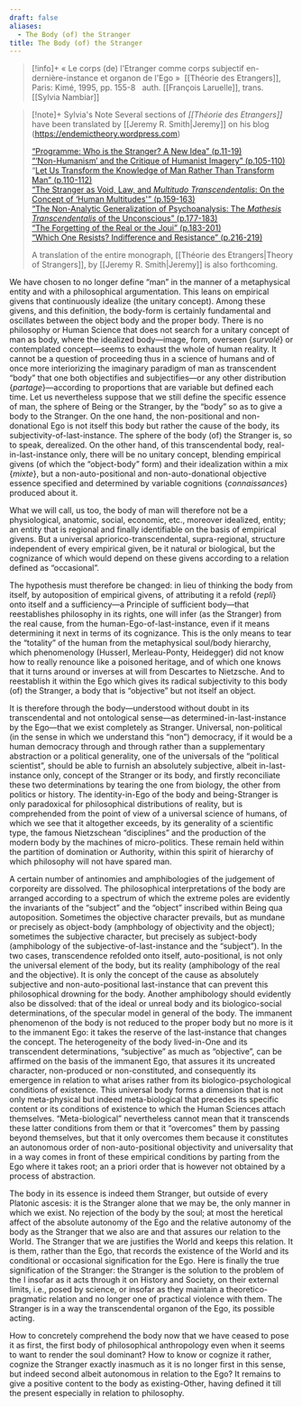 ```yaml
---
draft: false
aliases:
  - The Body (of) the Stranger
title: The Body (of) the Stranger
---
```

>[!info]+
>« Le corps (de) l'Etranger comme corps subjectif en-dernière-ins­tance et organon de l'Ego »
> [[Théorie des Etrangers]], Paris: Kimé, 1995, pp. 155-8
> 
>auth. [[François Laruelle]], trans. [[Sylvia Nambiar]]

>[!note]+ Sylvia's Note
>Several sections of _[[Théorie des Etrangers]]_ have been translated by [[Jeremy R. Smith|Jeremy]] on his blog (https://endemictheory.wordpress.com)
>	
>[“Programme: Who is the Stranger? A New Idea” (p.11-19)](https://endemictheory.wordpress.com/2021/05/16/translation-of-francois-laruelle-who-is-the-stranger-a-new-idea-from-theorie-des-etrangers-1995/)  
>[“‘Non-Humanism’ and the Critique of Humanist Imagery” (p.105-110)](https://endemictheory.wordpress.com/2021/01/10/translation-of-francois-laruelle-non-humanism-and-the-critique-of-humanist-imagery/)  
>“[Let Us Transform the Knowledge of Man Rather Than Transform Man” (p.110-112)](https://endemictheory.wordpress.com/2021/08/30/translation-of-francois-laruelle-let-us-transform-the-knowledge-of-man-rather-than-transform-man-from-theorie-des-etrangers-1995/)  
>[“The Stranger as Void, Law, and _Multitudo Transcendentalis_: On the Concept of ‘Human Multitudes'” (p.159-163)](https://endemictheory.wordpress.com/2021/04/09/translation-of-francois-laruelle-the-stranger-as-void-law-and-multitudo-transcendentalis-from-theorie-des-etrangers-1995/)  
>[“The Non-Analytic Generalization of Psychoanalysis: The _Mathesis Transcendentalis_ of the Unconscious” (p.177-183)](https://endemictheory.wordpress.com/2023/07/04/translation-of-francois-laruelle-the-non-analytic-generalization-of-psychoanalysis-the-mathesis-transcendentalis-of-the-unconscious-from-theorie-des-etrangers-1995/)  
>[“The Forgetting of the Real or the Joui” (p.183-201)](https://endemictheory.wordpress.com/2021/07/03/translation-of-francois-laruelle-the-forgetting-of-the-real-or-the-joui-from-theorie-des-etrangers-1995/)  
>[“Which One Resists? Indifference and Resistance” (p.216-219)](https://endemictheory.wordpress.com/2022/10/18/translation-of-francois-laruelle-which-one-resists-indifference-and-resistance-from-theorie-des-etrangers-1995/)
>
>A translation of the entire monograph, [[Théorie des Etrangers|Theory of Strangers]], by [[Jeremy R. Smith|Jeremy]] is also forthcoming.

We have chosen to no longer define “man” in the manner of a metaphysical entity and with a philosophical argumentation. This leans on empirical givens that continuously idealize (the unitary concept). Among these givens, and this definition, the body-form is certainly fundamental and oscillates between the object body and the proper body. There is no philosophy or Human Science that does not search for a unitary concept of man as body, where the idealized body—image, form, overseen {_survolé_} or contemplated concept—seems to exhaust the whole of human reality. It cannot be a question of proceeding thus in a science of humans and of once more interiorizing the imaginary paradigm of man as transcendent “body” that one both objectifies and subjectifies—or any other distribution {_partage_}—according to proportions that are variable but defined each time. Let us nevertheless suppose that we still define the specific essence of man, the sphere of Being or the Stranger, by the “body” so as to give a body to the Stranger. On the one hand, the non-positional and non-donational Ego is not itself this body but rather the cause of the body, its subjectivity-of-last-instance. The sphere of the body (of) the Stranger is, so to speak, derealized. On the other hand, of this transcendental body, real-in-last-instance only, there will be no unitary concept, blending empirical givens (of which the “object-body” form) and their idealization within a mix {_mixte_}, but a non-auto-positional and non-auto-donational objective essence specified and determined by variable cognitions {_connaissances_} produced about it.

What we will call, us too, the body of man will therefore not be a physiological, anatomic, social, economic, etc., moreover idealized, entity; an entity that is regional and finally identifiable on the basis of empirical givens. But a universal apriorico-transcendental, supra-regional, structure independent of every empirical given, be it natural or biological, but the cognizance of which would depend on these givens according to a relation defined as “occasional”.

The hypothesis must therefore be changed: in lieu of thinking the body from itself, by autoposition of empirical givens, of attributing it a refold {_repli_} onto itself and a sufficiency—a Principle of sufficient body—that reestablishes philosophy in its rights, one will infer (as the Stranger) from the real cause, from the human-Ego-of-last-instance, even if it means determining it next in terms of its cognizance. This is the only means to tear the “totality” of the human from the metaphysical soul/body hierarchy, which phenomenology (Husserl, Merleau-Ponty, Heidegger) did not know how to really renounce like a poisoned heritage, and of which one knows that it turns around or inverses at will from Descartes to Nietzsche. And to reestablish it within the Ego which gives its radical subjectivity to this body (of) the Stranger, a body that is “objective” but not itself an object.

It is therefore through the body—understood without doubt in its transcendental and not ontological sense—as determined-in-last-instance by the Ego—that we exist completely as Stranger. Universal, non-political (in the sense in which we understand this “non”) democracy, if it would be a human democracy through and through rather than a supplementary abstraction or a political generality, one of the universals of the “political scientist”, should be able to furnish an absolutely subjective, albeit in-last-instance only, concept of the Stranger or its body, and firstly reconciliate these two determinations by tearing the one from biology, the other from politics or history. The identity-in-Ego of the body and being-Stranger is only paradoxical for philosophical distributions of reality, but is comprehended from the point of view of a universal science of humans, of which we see that it altogether exceeds, by its generality of a scientific type, the famous Nietzschean “disciplines” and the production of the modern body by the machines of micro-politics. These remain held within the partition of domination or Authority, within this spirit of hierarchy of which philosophy will not have spared man.

A certain number of antinomies and amphibologies of the judgement of corporeity are dissolved. The philosophical interpretations of the body are arranged according to a spectrum of which the extreme poles are evidently the invariants of the “subject” and the “object” inscribed within Being qua autoposition. Sometimes the objective character prevails, but as mundane or precisely as object-body (amphbology of objectivity and the object); sometimes the subjective character, but precisely as subject-body (amphibology of the subjective-of-last-instance and the “subject”). In the two cases, transcendence refolded onto itself, auto-positional, is not only the universal element of the body, but its reality (amphibology of the real and the objective). It is only the concept of the cause as absolutely subjective and non-auto-positional last-instance that can prevent this philosophical drowning for the body. Another amphibology should evidently also be dissolved: that of the ideal or unreal body and its biologico-social determinations, of the specular model in general of the body. The immanent phenomenon of the body is not reduced to the proper body but no more is it to the immanent Ego: it takes the reserve of the last-instance that changes the concept. The heterogeneity of the body lived-in-One and its transcendent determinations, “subjective” as much as “objective”, can be affirmed on the basis of the immanent Ego, that assures it its uncreated character, non-produced or non-constituted, and consequently its emergence in relation to what arises rather from its biologico-psychological conditions of existence. This universal body forms a dimension that is not only meta-physical but indeed meta-biological that precedes its specific content or its conditions of existence to which the Human Sciences attach themselves. “Meta-biological” nevertheless cannot mean that it transcends these latter conditions from them or that it “overcomes” them by passing beyond themselves, but that it only overcomes them because it constitutes an autonomous order of non-auto-positional objectivity and universality that in a way comes in front of these empirical conditions by parting from the Ego where it takes root; an a priori order that is however not obtained by a process of abstraction.

The body in its essence is indeed them Stranger, but outside of every Platonic ascesis: it is the Stranger alone that we may be, the only manner in which we exist. No rejection of the body by the soul; at most the heretical affect of the absolute autonomy of the Ego and the relative autonomy of the body as the Stranger that we also are and that assures our relation to the World. The Stranger that we are justifies the World and keeps this relation. It is them, rather than the Ego, that records the existence of the World and its conditional or occasional signification for the Ego. Here is finally the true signification of the Stranger: the Stranger is the solution to the problem of the I insofar as it acts through it on History and Society, on their external limits, i.e., posed by science, or insofar as they maintain a theoretico-pragmatic relation and no longer one of practical violence with them. The Stranger is in a way the transcendental organon of the Ego, its possible acting.

How to concretely comprehend the body now that we have ceased to pose it as first, the first body of philosophical anthropology even when it seems to want to render the soul dominant? How to know or cognize it rather, cognize the Stranger exactly inasmuch as it is no longer first in this sense, but indeed second albeit autonomous in relation to the Ego? It remains to give a positive content to the body as existing-Other, having defined it till the present especially in relation to philosophy.